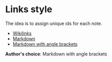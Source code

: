 # Links style

The idea is to assign unique ids for each note.

- [Wikilinks](<./Wikilinks.md>)
- [Markdown](<./Markdown.md>)
- [Markdown with angle brackets](<./Markdown with angle brackets.md>)

**Author's choice**: Markdown with angle brackets

